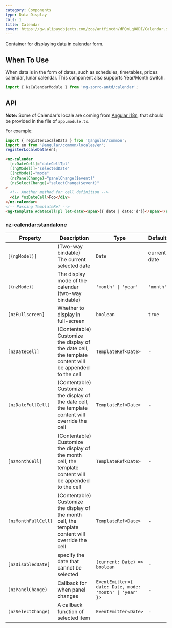```yaml
---
category: Components
type: Data Display
cols: 1
title: Calendar
cover: https://gw.alipayobjects.com/zos/antfincdn/dPQmLq08DI/Calendar.svg
---
```


Container for displaying data in calendar form.

## When To Use

When data is in the form of dates, such as schedules, timetables, prices calendar, lunar calendar. This component also supports Year/Month switch.

```ts
import { NzCalendarModule } from 'ng-zorro-antd/calendar';
```

## API

**Note:** Some of Calendar's locale are coming from [Angular i18n](https://angular.io/guide/i18n), that should be provided in the file of `app.module.ts`.

For example:

```typescript
import { registerLocaleData } from '@angular/common';
import en from '@angular/common/locales/en';
registerLocaleData(en);
```

```html
<nz-calendar
  [nzDateCell]="dateCellTpl"
  [(ngModel)]="selectedDate"
  [(nzMode)]="mode"
  (nzPanelChange)="panelChange($event)"
  (nzSelectChange)="selectChange($event)"
>
  <!-- Another method for cell definition -->
  <div *nzDateCell>Foo</div>
</nz-calendar>
<!-- Passing TemplateRef -->
<ng-template #dateCellTpl let-date><span>{{ date | date:'d'}}</span></ng-template>
```

### nz-calendar:standalone

| Property            | Description                                                                                              | Type                                                    | Default      |
| ------------------- | -------------------------------------------------------------------------------------------------------- | ------------------------------------------------------- | ------------ |
| `[(ngModel)]`       | (Two-way bindable) The current selected date                                                             | `Date`                                                  | current date |
| `[(nzMode)]`        | The display mode of the calendar (two-way bindable)                                                      | `'month' \| 'year'`                                     | `'month'`    |
| `[nzFullscreen]`    | Whether to display in full-screen                                                                        | `boolean`                                               | `true`       |
| `[nzDateCell]`      | (Contentable) Customize the display of the date cell, the template content will be appended to the cell  | `TemplateRef<Date>`                                     | -            |
| `[nzDateFullCell]`  | (Contentable) Customize the display of the date cell, the template content will override the cell        | `TemplateRef<Date>`                                     | -            |
| `[nzMonthCell]`     | (Contentable) Customize the display of the month cell, the template content will be appended to the cell | `TemplateRef<Date>`                                     | -            |
| `[nzMonthFullCell]` | (Contentable) Customize the display of the month cell, the template content will override the cell       | `TemplateRef<Date>`                                     | -            |
| `[nzDisabledDate]`  | specify the date that cannot be selected                                                                 | `(current: Date) => boolean`                            | -            |
| `(nzPanelChange)`   | Callback for when panel changes                                                                          | `EventEmitter<{ date: Date, mode: 'month' \| 'year' }>` | -            |
| `(nzSelectChange)`  | A callback function of selected item                                                                     | `EventEmitter<Date>`                                    | -            |
